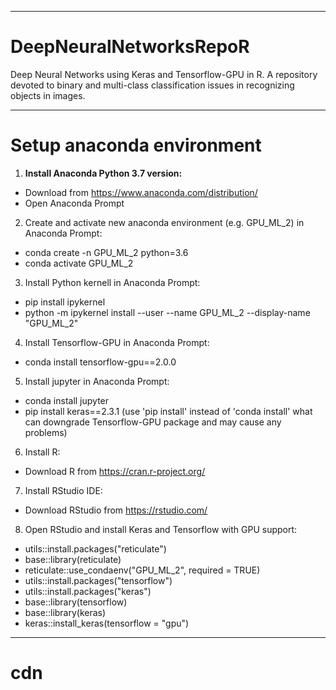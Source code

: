 ----------
# DeepNeuralNetworksRepoR

Deep Neural Networks using Keras and Tensorflow-GPU in R. A repository devoted to binary and multi-class classification issues in recognizing objects in images.

----------
# Setup anaconda environment
1. **Install Anaconda Python 3.7 version:**
* Download from https://www.anaconda.com/distribution/
* Open Anaconda Prompt
2. Create and activate new anaconda environment (e.g. GPU_ML_2) in Anaconda Prompt:
* conda create -n GPU_ML_2 python=3.6
* conda activate GPU_ML_2
3. Install Python kernell in Anaconda Prompt:
* pip install ipykernel
* python -m ipykernel install --user --name GPU_ML_2 --display-name "GPU_ML_2"
4. Install Tensorflow-GPU in Anaconda Prompt:
* conda install tensorflow-gpu==2.0.0
5. Install jupyter in Anaconda Prompt:
* conda install jupyter
* pip install keras==2.3.1 (use 'pip install' instead of 'conda install' what can downgrade Tensorflow-GPU package and may cause any problems) 
6. Install R:
* Download R from https://cran.r-project.org/
7. Install RStudio IDE:
* Download RStudio from https://rstudio.com/
8. Open RStudio and install Keras and Tensorflow with GPU support:
* utils::install.packages("reticulate")
* base::library(reticulate)
* reticulate::use_condaenv("GPU_ML_2", required = TRUE)
* utils::install.packages("tensorflow")
* utils::install.packages("keras")
* base::library(tensorflow)
* base::library(keras)
* keras::install_keras(tensorflow = "gpu")

----------
# cdn





